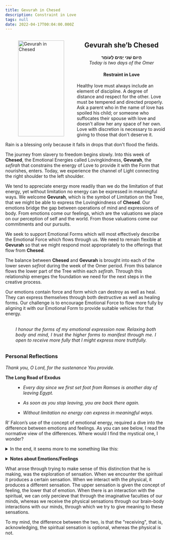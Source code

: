 ```yaml
---
title: Gevurah in Chesed
description: Constraint in Love
tags: null
date: 2022-04-17T00:04:00.000Z
---
```

<a href="https://www.chabad.org/holidays/sefirah/omer-count_cdo/jewish/Count-the-Omer.htm">
<i class="fa fa-file" aria-hidden="true"></i></a>

<figure style='float: left'>
 <a href='/posts/img/neshama/freedom/Tree%20of%20Life%201.2%20-%20upper%20noD%20(Gevurah%20in%20Chesed).png'>
   <img src='/posts/img/neshama/freedom/Tree%20of%20Life%201.2%20-%20upper%20noD%20(Gevurah%20in%20Chesed)_144x300.png' alt='Gevurah in Chesed' width='144' height='300' />
 </a>
</figure>

<div style="text-align:center">
<h2>Gevurah she’b Chesed</h2>
<p>
<span dir="rtl"><b>הָיום שְׁנִי יָמִים לָעוֹמֵר</b></span>
<br />
<i>Today is two days of the Omer</i>

<h4>Restraint in Love</h4>

</div>

<div class="abstract">
<p>
Healthy love must always include an element of discipline. A degree of distance and respect for the other. Love must be tempered and directed properly. Ask a parent who in the name of love has spoiled his child; or someone who suffocates their spouse with love and doesn't allow her any space of her own. Love with discretion is necessary to avoid giving to those that don't deserve it.
</p>
<p>
Rain is a blessing only because it falls in drops that don't flood the fields.
</p>
</div>

The journey from slavery to freedom begins slowly. Into this week of **Chesed**, the Emotional Energies called Lovingkindness, **Gevurah**, the _sefirah_ that constrains the energy of Love to provide it with the Form that nourishes, enters. Today, we experience the channel of Light connecting the right shoulder to the left shoulder.

We tend to appreciate energy more readily than we do the limitation of that energy, yet without limitation no energy can be expressed in meaningful ways. We welcome **Gevurah**, which is the symbol of Limitation on the Tree, that we might be able to express the Lovingkindness of **Chesed**. Our emotions bridge the gap between operations of mind and expressions of body. From emotions come our feelings, which are the valuations we place on our perception of self and the world. From those valuations come our commitments and our pursuits.

We seek to support Emotional Forms which will most effectively describe the Emotional Force which flows through us. We need to remain flexible at **Gevurah** so that we might respond most appropriately to the offerings that flow from **Chesed**.

The balance between **Chesed** and **Gevurah** is brought into each of the lower seven _sefirot_ during the week of the Omer period. From this balance flows the lower part of the Tree within each _sefirah_. Through this relationship emerges the foundation we need for the next steps in the creative process.

Our emotions contain force and form which can destroy as well as heal. They can express themselves through both destructive as well as healing forms. Our challenge is to encourage Emotional Force to flow more fully by aligning it with our Emotional Form to provide suitable vehicles for that energy.

<div style="font-style: italic; margin: 2rem; text-align: justify">
I honour the forms of my emotional expression now. Relaxing both body and mind, I trust the higher forms to manifest through me. I open to receive more fully that I might express more truthfully.
</div>

<h3>Personal Reflections</h3>

<p style="font-style: italic">
Thank you, O Lord, for the sustenance You provide.
</p>

**The Long Road of Exodus**

<div style="margin-left: 2rem; font-style: italic">

- Every day since we first set foot from Ramses is another day of leaving Egypt.</p>
- As soon as you stop leaving, you are back there again.</p>
- Without limitation no energy can express in meaningful ways.</p>

</div>

R’ Falcon’s use of the concept of emotional energy, required a dive into the difference between emotions and feelings. As you can see below, I read the normative view of the differences. Where would I find the mystical one, I wonder?

<details>
<summary class='button is-outlined'>
 In the end, it seems more to me something like this:&nbsp;<i class='fa fa-solid fa-caret-down'></i>
</summary>
<p>
<div class="note">

Upper (spiritual) -> (feelings) || _mind_ || (emotions) <- Lower (physical).

To explain: The mind "interprets" the feelings that come from the upper, or spiritual, realm as well as the sensations that produce emotions that we receive as a result of our interaction with the world around us.

I do not think that contradicts what seems to me his description of the above situation: “Our emotions bridge the gap between operations of mind and expressions of body.”

I have just placed our mind (the only place we are cognisant of our behaviour) between the spiritual realm and the material realm.

A fundamental difference between feelings and emotions is that feelings are experienced consciously, while emotions manifest either consciously or subconsciously. Emotion is a “feedback system whose influence on behaviour is indirect.”

Most people want to “feel more positive than negative.” Yet the emotions that cause a positive experience are shown to change between cultures.

|                                                                           | EMOTIONS versus FEELINGS                                   |                  |
| ------------------------------------------------------------------------- | ---------------------------------------------------------- | ---------------- |
| **Emotions**                                                              | **Feelings**                                               |                  |
| Emotions are physical states that arise as a response to external stimuli | Feelings are mental associations and reactions to emotions | _And to thoughts?_ |
| Aroused before feelings                                                   | Caused by emotions                                         | _And by spritual influences too?_             |
| Physical states                                                           | Mental associations and reactions                          |                  |
| Can be observed through the physical reaction                             | Can be hidden                                              |                  |

Emotions are natural phenomenon. They can be considered as physical and instinctive since they arise from our bodies’ responses to external stimuli. For example, when you are in an unknown place, you may feel a range of emotions such as curiosity and fear. Since emotions are physical states, they can be measured by physical factors such as facial expressions, body language, blood flow, etc. Emotions are considered to be irrational, illogical and unreasonable since they are carried out by the limbic system, which is separate from the neocortex, which deals with reasoning, conscious thoughts, and decision making.

Feelings are mental experiences of body states, which arise as the brain interprets emotions, themselves physical states arising from the body’s responses to external stimuli.
</div>
</details>

<p></p>

<details>
<summary class='button is-outlined'>
 <b>Notes about Emotions/Feelings</b>&nbsp;<i class='fa fa-solid fa-caret-down'></i>
</summary>
<p>
<div class="note">

<h3></h3>

Emotions originate in the subcortical region, the amygdala, and the ventromedial prefrontal cortices, which cause [biochemical reactions](https://thebestbrainpossible.com/whats-the-difference-between-feelings-and-emotions/) to occur and change our physical state.

Because emotions are basically a neurochemical reaction from a stimulus, they are also considered to be [unconscious and instinctive](https://imotions.com/blog/difference-feelings-emotions/). It is possible to bring these emotions out into consciousness through psychotherapy, though.

According to psychologists Paul Ekman and Wallace Friesen, there are six basic emotions that all humans can experience. These emotional responses are:

- Happiness
- Sadness
- Fear
- Disgust
- Anger
- Surprise
- In addition to these six basic emotions and universal facial expressions, there are often sounds that can accompany them. This is known as [universal human signalling](https://www.paulekman.com/wp-content/uploads/2013/07/Basic-Emotions.pdf).

Nonetheless, they are still essential in human interaction and forming relationships with each other, and they have had a crucial role in the evolution of our species since these basic emotions have also been observed in non-human primates, especially the great apes.

In contrast to emotions, feelings originate in the neocortical region of the brain, and they are reactions to the emotions. Feelings form when your brain assigns a meaning to the emotional experience that you are having.

Because they are based on an emotional experience, feelings can be entirely subjective and vary from person to person. If we are to look at any basic emotion that was discussed in the previous section, you can attach the word feel, felt, or feeling to any of them.

For example, you can feel happy or angry, or you felt sad, or you’re feeling disgusted.

Feelings can become even more specific than these emotional responses, though, and they can also be brought up from your physical reactions to various things. Pain and hunger are a couple of examples of this. If you’re injured, you can feel pain, or if you haven’t eaten all day, you’re bound to feel hungry at some point.

All of this indicates that feelings are something that is noticed at the conscious level, and according to Antonio Damasio, who is a professor of Neuroscience at the University of Southern California, feelings are mental experiences of body states and arise as your brain interprets the subconscious emotions.

Unlike emotions, feelings are [completely conscious](https://counseling.online.wfu.edu/blog/difference-feelings-emotions/), and this is one of the key differences between them. However, not all conscious experiences are feelings necessarily; you are aware of what you’re seeing or hearing, or any of the primary senses, but they aren’t feelings.

Although they are two separate concepts, as you can see, they aren’t unrelated to each other by any means.

</div>
</p>
</details>

What arose through trying to make sense of this distinction that he is making, was the exploration of sensation. When we encounter the spiritual it produces a certain sensation. When we interact with the physical, it produces a different sensation. The upper sensation is given the concept of feeling, the lower that of emotion. When there is an interaction with the spiritual, we can only percieve that through the imaginative faculties of our minds, whereas we receive the physical sensations through our brain-body interactions with our minds, through which we try to give meaning to these sensations.

To my mind, the difference between the two, is that the "receiving", that is, acknowledging, the spiritual sensation is optional, whereas the physical is not.
